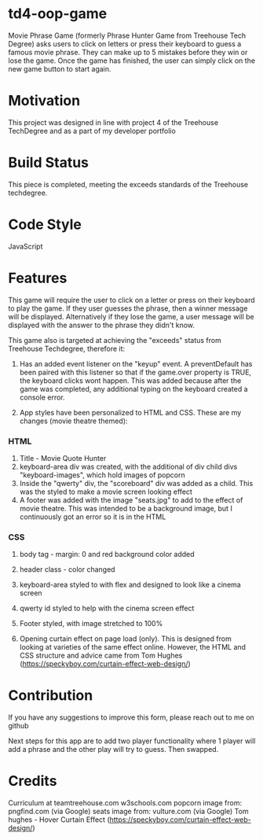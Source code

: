 # td4-oop-game
Movie Phrase Game (formerly Phrase Hunter Game from Treehouse Tech Degree) asks users to click on letters or press their keyboard to guess a famous movie phrase. They can make up to 5 mistakes before they win or lose the game. Once the game has finished, the user can simply click on the new game button to start again.

# Motivation 

This project was designed in line with project 4 of the Treehouse TechDegree and as a part of my developer portfolio

# Build Status

This piece is completed, meeting the exceeds standards of the Treehouse techdegree.

# Code Style

JavaScript

# Features 

This game will require the user to click on a letter or press on their keyboard to play the game. If they user guesses the phrase, then a winner message will be displayed. Alternatively if they lose the game, a user message will be displayed with the answer to the phrase they didn't know.

This game also is targeted at achieving the "exceeds" status from Treehouse Techdegree, therefore it:
1. Has an added event listener on the "keyup" event. A preventDefault has been paired with this listener so that if the game.over property is TRUE, the keyboard clicks wont happen. This was added because after the game was completed, any additional typing on the keyboard created a console error.

2. App styles have been personalized to HTML and CSS. These are my changes (movie theatre themed):
### HTML
1. Title - Movie Quote Hunter
2. keyboard-area div was created, with the additional of div child divs "keyboard-images", which hold images of popcorn
3. Inside the "qwerty" div, the "scoreboard" div was added as a child. This was the styled to make a movie screen looking effect 
4. A footer was added with the image "seats.jpg" to add to the effect of movie theatre. This was intended to be a background image, but I continuously got an error so it is in the HTML

### CSS
1. body tag - margin: 0 and red background color added
2. header class - color changed
3. keyboard-area styled to with flex and designed to look like a cinema screen
4. qwerty id styled to help with the cinema screen effect
5. Footer styled, with image stretched to 100%

6. Opening curtain effect on page load (only). This is designed from looking at varieties of the same effect online. However, the HTML and CSS structure and advice came from Tom Hughes (https://speckyboy.com/curtain-effect-web-design/)


# Contribution

If you have any suggestions to improve this form, please reach out to me on github

Next steps for this app are to add two player functionality where 1 player will add a phrase and the other play will try to guess. Then swapped.

# Credits 
Curriculum at teamtreehouse.com
w3schools.com
popcorn image from: pngfind.com (via Google)
seats image from: vulture.com (via Google)
Tom hughes - Hover Curtain Effect (https://speckyboy.com/curtain-effect-web-design/)